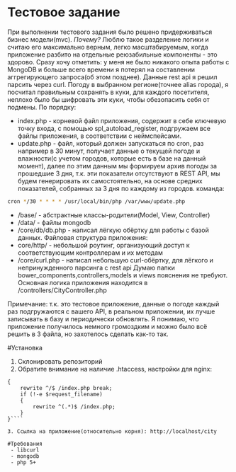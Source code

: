 # Тестовое задание

При выполнении тестового задания было решено придерживаться бизнес модели(mvc).
*Почему?*
Люблю такое разделение логики и считаю его максимально верным, легко масштабируемым, 
когда приложение разбито на отдельные реюзабильные компоненты - это здорово.
Сразу хочу отметить: у меня не было никакого опыта работы с MongoDB и больше 
всего времени я потерял на составлении аггрегирующего запроса(об этом позднее).
Данные rest api я решил парсить через curl.
Погоду в выбранном регионе(точнее alias города), я посчитал правильным сохранять в куки, 
для каждого посетителя, неплохо было бы шифровать эти куки, чтобы обезопасить себя от подмены.
По порядку:
- index.php - корневой файл приложения, содержит в себе ключевую точку входа, с помощью spl_autoload_register,
 подгружаем все файлы приложения, в соответствии с неймспейсами.
- update.php - файл, который должен запускаться по cron, раз например в 30 минут, получает данные о текущей погоде 
и влажности(с учетом городов, которые есть в базе на данный момент), далее по этим данным мы формируем архив 
погоды за прошедшие 3 дня, т.к. эти показатели отсутствуют в REST API, мы будем генерировать их самостоятельно, на основе
средних показателей, собранных за 3 дня по каждому из городов.
команда: 
```sh
cron */30 * * * * /usr/local/bin/php /var/www/update.php
```
- /base/ - абстрактные классы-родители(Model, View, Controller)
- /data/ - файлы mongodb
- /core/db/db.php - написал лёгкую обёртку для работы с базой данных.
Файловая структура приложения:
- core/http/ - небольшой роутинг, организующий доступ к соответствующим контроллерам и их методам
- /core/curl.php - написал небольшую curl-обёртку, для лёгкого и непринужденного парсинга с rest api
Думаю папки bower_components,controllers,models и views пояснения не требуют.
Основная логика приложения находится в /controllers/CityController.php

Примечание: т.к. это тестовое приложение, данные о погоде каждый раз подгружаются 
с вашего API, в реальном приложении, их лучше записывать в базу и периодически обновлять.
Я понимаю, что приложение получилось немного громоздким и можно было всё решить в 3 файла, но захотелось сделать как-то так.

#Установка
1. Склонировать репозиторий
2. Обратите внимание на наличие .htaccess, настройки для nginx:

````location /
{
    rewrite ^/$ /index.php break;
    if (!-e $request_filename)
    {
        rewrite ^(.*)$ /index.php;
    } 
}````

3. Ссылка на приложение(относительно корня): http://localhost/city

#Требования
 - libcurl
 - mongodb
 - php 5+


